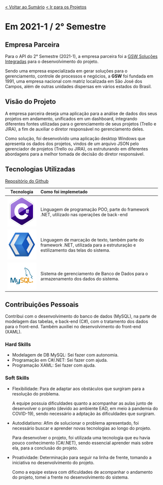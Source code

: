 [< Voltar ao Sumário](https://github.com/Leo0256/portfolio_tg_apis#sum%C3%A1rio "De volta ao sumário")
[< Ir para os Projetos](https://github.com/Leo0256/portfolio_tg_apis/blob/main/projects/README.md#meus-projetos "Ir para a lista de Projetos")

# Em 2021-1 / 2° Semestre

## Empresa Parceira
Para o API do 2° Semestre (2021-1), a empresa parceira foi a [GSW Soluções Integradas](https://www.gsw.com.br/ "GSW") para o desenvolvimento do projeto.

Sendo uma empresa especializada em gerar soluções para o gerenciamento, controle de processos e negócios, a **GSW** foi fundada em 1991, uma empresa nacional com matriz localizada em São José dos Campos, além de outras unidades dispersas em vários estados do Brasil.

## Visão do Projeto
A empresa parceira deseja uma aplicação para a análise de dados dos seus projetos em andamento, unificados em um dashboard, integrando diferentes fontes utilizadas para o gerenciamento de seus projetos (Trello e JIRA), a fim de auxiliar o diretor responsável no gerenciamento deles.

Como solução, foi desenvolvido uma aplicação desktop Windows que apresenta os dados dos projetos, vindos de um arquivo JSON pelo gerenciador de projetos (Trello ou JIRA), os estruturando em diferentes abordagens para a melhor tomada de decisão do diretor responsável.

## Tecnologias Utilizadas

[Repositório do Github](https://github.com/Leo0256/Equipe_Lider-Projeto_GSW)

|Tecnologia|Como foi implemetado|
|:-:|:-|
|<img src="https://github.com/Leo0256/portfolio_tg_apis/blob/main/images/c-sharp.png" height="100"/>|Linguagem de programação POO, parte do framework .NET, utilizado nas operações de back-end|
|<img src="https://github.com/Leo0256/portfolio_tg_apis/blob/main/images/xaml.png" height="100"/>|Linguagem de marcação de texto, também parte do framework .NET, utilizada para a estruturação e estilizamento das telas do sistema.|
|<img src="https://github.com/Leo0256/portfolio_tg_apis/blob/main/images/mysql.png" height="90"/>|Sistema de gerenciamento de Banco de Dados para o armazenamento dos dados do sistema.|

## Contribuições Pessoais
Contribui com o desenvolvimento do banco de dados (MySQL), na parte de modelagem das tabelas, e back-end (C#), com o tratamento dos dados para o front-end. Também auxiliei no desenvolvimento do front-end (XAML).

### Hard Skills
- Modelagem de DB MySQL: Sei fazer com autonomia.
- Programação em C#/.NET: Sei fazer com ajuda.
- Programação XAML: Sei fazer com ajuda.

### Soft Skills
- Flexibilidade: Para de adaptar aos obstáculos que surgiram para a resolução do problema.

    A equipe possuia dificuldades quanto a acompanhar as aulas junto de desenvolver o projeto (devido ao ambiente EAD, em meio à pandemia do COVID-19), sendo necessário a adptação às dificuldades que surgiram.

- Autodidatismo: Afim de solucionar o problema apresentado, foi necessário buscar e aprender novas tecnologias ao longo do projeto.

    Para desenvolver o projeto, foi utilizada uma tecnologia que eu havia pouco conhecimento (C#/.NET), sendo essencial aprender mais sobre ela, para a conclusão do projeto.

- Proatividade: Determinação para seguir na linha de frente, tomando a iniciativa no desenvolvimento do projeto.

    Como a equipe estava com dificuldades de acompanhar o andamento do projeto, tomei a frente no desenvolvimento do sistema.